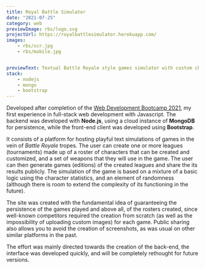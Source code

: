```yaml
---
title: Royal Battle Simulator
date: "2021-07-25"
category: web
previewImage: rbs/logo.svg
projectUrl: https://royalbattlesimulator.herokuapp.com/
images:
    - rbs/scr.jpg
    - rbs/mobile.jpg


previewText: Textual Battle Royale style games simulator with custom characters and weapons.
stack:
    - nodejs
    - mongo
    - bootstrap
---
```

Developed after completion of the [Web Development Bootcamp 2021](https://www.udemy.com/certificate/UC-6a6736b0-fa00-4f32-89d0-73858b3d1690/), my first experience in full-stack web development with Javascript. The backend was developed with **Node.js**, using a cloud instance of **MongoDB** for persistence, while the front-end client was developed using **Bootstrap**.

It consists of a platform for hosting playful text simulations of games in the vein of *Battle Royale* tropes. The user can create one or more leagues (tournaments) made up of a roster of characters that can be created and customized, and a set of weapons that they will use in the game. The user can then generate games (editions) of the created leagues and share the its results publicly. The simulation of the game is based on a mixture of a basic logic using the character statistics, and an element of randomness (although there is room to extend the complexity of its functioning in the future).

The site was created with the fundamental idea of ​​guaranteeing the persistence of the games played and above all, of the rosters created, since well-known competitors required the creation from scratch (as well as the impossibility of uploading custom images) for each game. Public sharing also allows you to avoid the creation of screenshots, as was usual on other similar platforms in the past.

The effort was mainly directed towards the creation of the back-end, the interface was developed quickly, and will be completely rethought for future versions.

